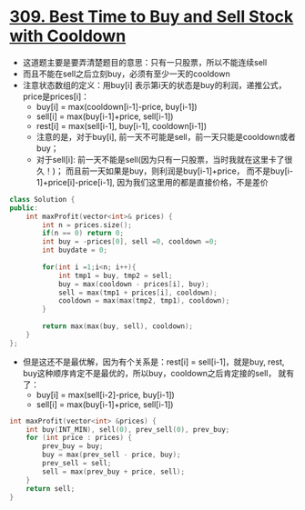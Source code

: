 # [309. Best Time to Buy and Sell Stock with Cooldown](https://leetcode.com/problems/best-time-to-buy-and-sell-stock-with-cooldown/#/description)
* 这道题主要是要弄清楚题目的意思：只有一只股票，所以不能连续sell
* 而且不能在sell之后立刻buy，必须有至少一天的cooldown
* 注意状态数组的定义：用buy[i] 表示第i天的状态是buy的利润，递推公式， price是prices[i]：
	* buy[i]  = max(cooldown[i-1]-price, buy[i-1]) 
	* sell[i] = max(buy[i-1]+price, sell[i-1])
	* rest[i] = max(sell[i-1], buy[i-1], cooldown[i-1])
	* 注意的是，对于buy[i], 前一天不可能是sell，前一天只能是cooldown或者buy；
	* 对于sell[i]: 前一天不能是sell(因为只有一只股票，当时我就在这里卡了很久！)； 而且前一天如果是buy，则利润是buy[i-1]+price， 而不是buy[i-1]+price[i]-price[i-1], 因为我们这里用的都是直接价格，不是差价

```C++
class Solution {
public:
    int maxProfit(vector<int>& prices) {
        int n = prices.size();
        if(n == 0) return 0;
        int buy = -prices[0], sell =0, cooldown =0;
        int buydate = 0;
        
        for(int i =1;i<n; i++){
            int tmp1 = buy, tmp2 = sell;
            buy = max(cooldown - prices[i], buy);
            sell = max(tmp1 + prices[i], cooldown);
            cooldown = max(max(tmp2, tmp1), cooldown);
        }
        
        return max(max(buy, sell), cooldown);
    }
};
```

* 但是这还不是最优解，因为有个关系是：rest[i] = sell[i-1]，就是buy, rest, buy这种顺序肯定不是最优的，所以buy，cooldown之后肯定接的sell， 就有了：
	* buy[i] = max(sell[i-2]-price, buy[i-1])
	* sell[i] = max(buy[i-1]+price, sell[i-1])

```C++
int maxProfit(vector<int> &prices) {
    int buy(INT_MIN), sell(0), prev_sell(0), prev_buy;
    for (int price : prices) {
        prev_buy = buy;
        buy = max(prev_sell - price, buy);
        prev_sell = sell;
        sell = max(prev_buy + price, sell);
    }
    return sell;
}
```


